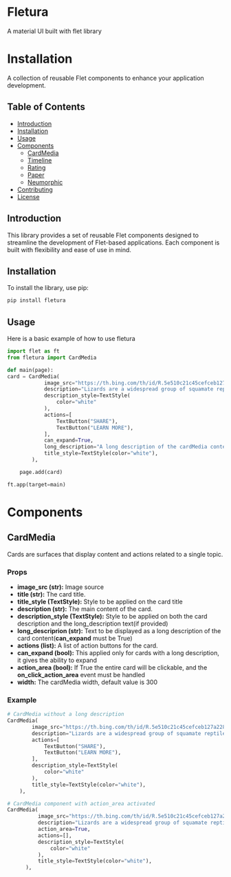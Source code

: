 # Fletura
A material UI built with flet library

# Installation

A collection of reusable Flet components to enhance your application development.

## Table of Contents

- [Introduction](#introduction)
- [Installation](#installation)
- [Usage](#usage)
- [Components](#components)
  - [CardMedia](#cardmedia)
  - [Timeline](#timeline)
  - [Rating](#rating)
  - [Paper](#paper)
  - [Neumorphic](#neumorphic)
- [Contributing](#contributing)
- [License](#license)

## Introduction

This library provides a set of reusable Flet components designed to streamline the development of Flet-based applications. Each component is built with flexibility and ease of use in mind.

## Installation

To install the library, use pip:

```bash
pip install fletura
```
## Usage
Here is a basic example of how to use fletura
```python
import flet as ft
from fletura import CardMedia

def main(page):
card = CardMedia(
            image_src="https://th.bing.com/th/id/R.5e510c21c45cefceb127a2280c789b72?rik=2ddR7LkLmjAIFA&pid=ImgRaw&r=0",
            description="Lizards are a widespread group of squamate reptiles, with over 6,000 species, ranging across all continents except Antarctica",
            description_style=TextStyle(
                color="white"
            ),
            actions=[
                TextButton("SHARE"),
                TextButton("LEARN MORE"),
            ],
            can_expand=True,
            long_description="A long description of the cardMedia content",
            title_style=TextStyle(color="white"),
        ),

    page.add(card)

ft.app(target=main)
```
# Components

## CardMedia
Cards are surfaces that display content and actions related to a single topic.
### Props

- **image_src (str):** Image source
- **title (str):** The card title.
- **title_style (TextStyle):** Style to be applied on the card title
- **description (str):** The main content of the card.
- **description_style (TextStyle):** Style to be applied on both the card description and the long_description text(if provided)
- **long_descriprion (str):** Text to be displayed as a long description of the card content(**can_expand** must be True)
- **actions (list):** A list of action buttons for the card.
- **can_expand (bool):** This applied only for cards with a long description, it gives the ability to expand
- **action_area (bool):** If True the entire card will be clickable, and the **on_click_action_area** event must be handled
- **width:** The cardMedia width, default value is 300

### Example
```python
# CardMedia without a long description
CardMedia(
        image_src="https://th.bing.com/th/id/R.5e510c21c45cefceb127a2280c789b72?rik=2ddR7LkLmjAIFA&pid=ImgRaw&r=0",
        description="Lizards are a widespread group of squamate reptiles, with over 6,000 species, ranging across all continents except Antarctica",
        actions=[
            TextButton("SHARE"),
            TextButton("LEARN MORE"),
        ],
        description_style=TextStyle(
            color="white"
        ),
        title_style=TextStyle(color="white"),
    ),
```
```python
# CardMedia component with action_area activated
CardMedia(
          image_src="https://th.bing.com/th/id/R.5e510c21c45cefceb127a2280c789b72?rik=2ddR7LkLmjAIFA&pid=ImgRaw&r=0",
          description="Lizards are a widespread group of squamate reptiles, with over 6,000 species, ranging across all continents except Antarctica",
          action_area=True,
          actions=[],
          description_style=TextStyle(
              color="white"
          ),
          title_style=TextStyle(color="white"),
      ),
```
